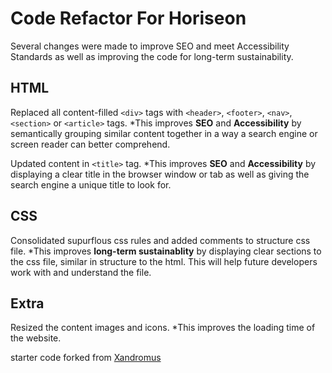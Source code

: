 # Code Refactor For Horiseon

Several changes were made to improve SEO and meet Accessibility Standards as well as improving the code for long-term sustainability.

## HTML
Replaced all content-filled `<div>` tags with `<header>`, `<footer>`, `<nav>`, `<section>` or `<article>` tags.
*This improves **SEO** and **Accessibility** by semantically grouping similar content together in a way a search engine or screen reader can better comprehend.

Updated content in `<title>` tag.
*This improves **SEO** and **Accessibility** by displaying a clear title in the browser window or tab as well as giving the search engine a unique title to look for.

## CSS
Consolidated supurflous css rules and added comments to structure css file.
*This improves **long-term sustainablity** by displaying clear sections to the css file, similar in structure to the html. This will help future developers work with and understand the file.

## Extra
Resized the content images and icons.
*This improves the loading time of the website.

starter code forked from [Xandromus](https://github.com/Xandromus)